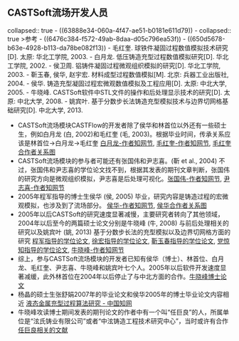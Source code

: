 ## CASTSoft流场开发人员
collapsed:: true
	- ((63888e34-060a-4f47-ae51-b0181e611d79))
	- collapsed:: true
	  >参考
		- ((6476c384-f572-49ab-8daa-d05c796ea53f))
		- ((650d5678-b63e-4928-b113-da78be082f13))
		- 毛红奎. 球铁件凝固过程数值模拟技术研究[D]. 太原: 华北工学院, 2003.
		- 白月龙. 低压铸造充型过程数值模拟研究[D]. 华北工学院, 2002.
		- 侯卫周. 铝铸件凝固过程微观组织模拟的研究[D]. 华北工学院, 2003.
		- 靳玉春, 侯华, 赵宇宏. 材料成型过程数值模拟[M]. 北京: 兵器工业出版社, 2004.
		- 侯华. 铸造充型凝固过程宏微观数值模拟及工程应用[D]. 太原: 中北大学, 2005.
		- 牛晓峰. CASTSoft软件中STL文件的操作和后处理显示技术的研究[D]. 太原: 中北大学, 2008.
		- 姚宾叶. 基于分数步长法铸造充型模拟技术与边界切网格基础研究[D]. 中北大学, 2013.
- CASTSoft流场模块CASTFlow的开发者除了侯华和林首位以外还有一些硕士生，例如白月龙 (白, 2002)和毛红奎 (毛, 2003)。根据毕业时间，传承关系应该是林首位->白月龙->毛红奎 [白月龙-作者知网节](https://kns.cnki.net/kcms2/author/detail?v=3uoqIhG8C45UgIk_lOaz1_3hSvBqDBUCtgXao4iFCcHPHb32WyoSnYpmougM53EqK6mPjWT5RW7U2kS25dAQs7Z5yQLWIpRfUfFw2usOeKW0odKl7HSfjuzf7d0iQPKw&uniplatform=NZKPT), [毛红奎-作者知网节](https://kns.cnki.net/kcms2/author/detail?v=3uoqIhG8C45UgIk_lOaz1_3hSvBqDBUCGIVXAXh1sAalhsjKRZAlBh_Yv7G6p57xQGH9QL5E7QzHWg_Xfu3KPlLIWuqpSMk9PwMKZCZpAxZuVAGKVABoLt0B4id1mqFX&uniplatform=NZKPT), [毛红奎合作者关系图](http://fx.tyust.superlib.net/detail_38502727e7500f26c168421d725d0b7d98f0c3e69218c93f1921b0a3ea255101928fa69a765a3d2d770d58d6ee070cfad49665cc743ca3846f355b59e9b91a8917ba1c8d956b2721b56c182039aa03f1?&apistrclassfy=0_18_10)
- CASTSoft流场模块的参与者可能还有张国伟和尹志喜。(靳 et al., 2004) 不过，张国伟和尹志喜的学位论文找不到，根据其发表的期刊文章判断，张国伟的研究方向是微观组织模拟，尹志喜是后处理可视化。[张国伟-作者知网节](https://kns.cnki.net/kcms2/author/detail?v=3uoqIhG8C45UgIk_lOaz1xpWm2OG-sYl7of0EV0fO--vQchsGQnKsGZAUfUs1g_6lKfwqzMe_P5TB4yG3KA--c_695HP-SL-v_L8OigqrBDN5mr2dehnpQSw8-EmlOnj&uniplatform=NZKPT), [尹志喜-作者知网节](https://kns.cnki.net/kcms2/author/detail?v=3uoqIhG8C45UgIk_lOaz15LJjNKTr8iWxHTNABpI-evRbNY-hxpn81yhDdTu93h_qfXDP6iMwrlwxOg9JStQgf0EpVVQGgQK9yWJI-fVEc58hm7CsYDkChdzCVKi-RXH&uniplatform=NZKPT)
- 2005年程军指导的博士生侯华 (侯, 2005) 毕业，研究内容是铸造过程的宏微观模拟，也涉及到了流场部分。 [侯华-作者知网节](https://kns.cnki.net/kcms2/author/detail?v=KiAZ1SjiA-5k-5-gYe_51YAnB8j8FRPJjO9mC7wKDR4cH9fCTIuPlWNxx-lDLbL8guImL4aaW12gp43RB-6bB7XWvIa3t2EiocXaP167LsA=&uniplatform=NZKPT), [侯华合作者关系图](http://fx.tyust.superlib.net/detail_38502727e7500f2601f39f5fff8591cc1a1f4686d960904d1921b0a3ea255101928fa69a765a3d2d8dfd191f66a8afd7afd28ca1812a38d6f8fe4141a24303cc6fa6e2e8c7cde7dfa5c61b6a696cb157?&apistrclassfy=0_18_10,0_18_17)
- 2005年以后CASTSoft的研究速度显著减慢，主要研究者转向了其他领域，2004年以后至今的两篇硕士论文分别是牛晓峰 (牛, 2008) 与前后处理相关的研究以及姚宾叶 (姚, 2013) 基于分数步长法的充型模拟以及边界切网格方面的研究 [程军指导的学位论文](http://fx.tyust.superlib.net/s?strchannel=3&adv=DT((F="程军")+AND+(O='中北大学'))&aorp=a&size=15&isort=2&x=402_84&pages=2&version=v2), [徐宏指导的学位论文](http://fx.tyust.superlib.net/s?strchannel=3&adv=DT((F="徐宏")+AND+(O='中北大学'))&aorp=a&size=15&isort=2&x=402_84), [靳玉春指导的学位论文](http://fx.tyust.superlib.net/s?strchannel=3&adv=DT((F="靳玉春")+AND+(O='中北大学'))&aorp=a&size=15&isort=2&x=402_84), [党惊知指导的学位论文](http://fx.tyust.superlib.net/s?strchannel=3&adv=DT((F="党惊知")+AND+(O='中北大学'))&aorp=a&size=15&isort=2&x=402_84), [牛晓峰-作者知网节](https://kns.cnki.net/kcms2/author/detail?v=3uoqIhG8C45UgIk_lOaz19FzeDMIfYTAJnkX0U0CsPTEu2c8m7lmQsCK5FIRWCtvnr5Z-X1bsfvwuUMMMEYShPg0XMUFL-u1NnrOJHga83gD_AOOoLQBpVW78UXkfShJ&uniplatform=NZKPT)
- 综上，参与CASTSoft流场模块的开发者已知有侯华（博士）、林首位、白月龙、毛红奎、尹志喜、牛晓峰和姚宾叶七个人。2005年以后软件开发速度显著减缓，此外林首位在2004年以后停止了与中北方面的合作。[牛晓峰博士论文](https://d.wanfangdata.com.cn/thesis/ChJUaGVzaXNOZXdTMjAyMzA5MDESB0Q0NzkxODcaCHkydW14cHps)
- 杨晶的硕士生张舒娟2007年的毕业论文和侯华2005年的博士毕业论文内容相近 [液态金属充型过程算法研究 - 中国知网](https://kns.cnki.net/kcms2/article/abstract?v=2F6201taHdcI5p-ID1kBLksbGMg4IMzQkyEowYZFj4hsCKL7vdGhvdz7AVQu5w9aG-Xe7OJ8wRr32RFUPInz68bkpz2HsXltDUtLH-hbc6wJV_Xk2LhA-n9OvgTLoAziX-JsEpSdomH74eRZMUTODA==&uniplatform=NZKPT&language=CHS)
- 牛晓峰攻读博士期间发表的期刊论文的作者中有一个叫“任巨良”的人，所属单位是“泫氏铸业有限公司”或者“中泫铸造工程技术研究中心”，当时或许有合作 [任巨良相关的文献](https://www.zhizhen.com/s?adv=%28A%3D%22%E4%BB%BB%E5%B7%A8%E8%89%AF%22%29&aorp=a&size=15&isort=2&x=0_445&version=v2)